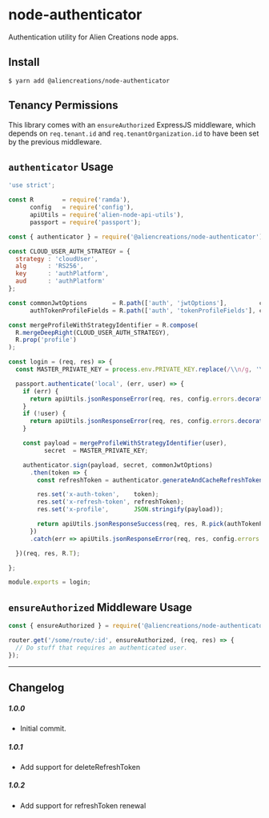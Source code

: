 # node-authenticator
Authentication utility for Alien Creations node apps.

## Install

```
$ yarn add @aliencreations/node-authenticator
```

## Tenancy Permissions
This library comes with an `ensureAuthorized` ExpressJS middleware, which depends
on `req.tenant.id` and `req.tenantOrganization.id` to have been set by the previous middleware.

## `authenticator` Usage
```js
'use strict';

const R        = require('ramda'),
      config   = require('config'),
      apiUtils = require('alien-node-api-utils'),
      passport = require('passport');

const { authenticator } = require('@aliencreations/node-authenticator')('jwt');

const CLOUD_USER_AUTH_STRATEGY = {
  strategy : 'cloudUser',
  alg      : 'RS256',
  key      : 'authPlatform',
  aud      : 'authPlatform'
};

const commonJwtOptions       = R.path(['auth', 'jwtOptions'],         config),
      authTokenProfileFields = R.path(['auth', 'tokenProfileFields'], config);

const mergeProfileWithStrategyIdentifier = R.compose(
  R.mergeDeepRight(CLOUD_USER_AUTH_STRATEGY),
  R.prop('profile')
);

const login = (req, res) => {
  const MASTER_PRIVATE_KEY = process.env.PRIVATE_KEY.replace(/\\n/g, '\n');

  passport.authenticate('local', (err, user) => {
    if (err) {
      return apiUtils.jsonResponseError(req, res, config.errors.decorateForJson(err));
    }
    if (!user) {
      return apiUtils.jsonResponseError(req, res, config.errors.decorateForJson(R.path(['errors', 'db', 'NO_QUERY_RESULTS'], config)));
    }

    const payload = mergeProfileWithStrategyIdentifier(user),
          secret  = MASTER_PRIVATE_KEY;

    authenticator.sign(payload, secret, commonJwtOptions)
      .then(token => {
        const refreshToken = authenticator.generateAndCacheRefreshToken({ payload, secret });

        res.set('x-auth-token',    token);
        res.set('x-refresh-token', refreshToken);
        res.set('x-profile',       JSON.stringify(payload));

        return apiUtils.jsonResponseSuccess(req, res, R.pick(authTokenProfileFields, user.profile));
      })
      .catch(err => apiUtils.jsonResponseError(req, res, config.errors.decorateForJson(err)));

  })(req, res, R.T);

};

module.exports = login;

```

## `ensureAuthorized` Middleware Usage
```js
const { ensureAuthorized } = require('@aliencreations/node-authenticator')('jwt');

router.get('/some/route/:id', ensureAuthorized, (req, res) => {
  // Do stuff that requires an authenticated user.
});
```

---
## Changelog

##### 1.0.0
  - Initial commit.

##### 1.0.1
  - Add support for deleteRefreshToken

##### 1.0.2
  - Add support for refreshToken renewal
